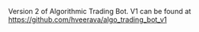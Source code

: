 Version 2 of Algorithmic Trading Bot.
V1 can be found at https://github.com/hveerava/algo_trading_bot_v1
